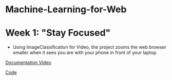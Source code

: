 # Machine-Learning-for-Web

# Week 1: "Stay Focused" 
- Using ImageClassification for Video, the project zooms the web browser smaller when it sees you are with your phone in front of your laptop.

[Documentation Video](https://www.youtube.com/watch?v=OSfAG028RHo)

[Code](https://github.com/tongwu226/Machine-Learning-for-Web/tree/master/Week1)
